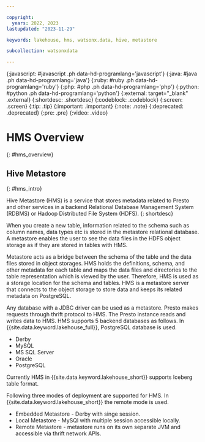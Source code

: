 ```yaml
---

copyright:
  years: 2022, 2023
lastupdated: "2023-11-29"

keywords: lakehouse, hms, watsonx.data, hive, metastore

subcollection: watsonxdata

---
```


{:javascript: #javascript .ph data-hd-programlang='javascript'}
{:java: #java .ph data-hd-programlang='java'}
{:ruby: #ruby .ph data-hd-programlang='ruby'}
{:php: #php .ph data-hd-programlang='php'}
{:python: #python .ph data-hd-programlang='python'}
{:external: target="_blank" .external}
{:shortdesc: .shortdesc}
{:codeblock: .codeblock}
{:screen: .screen}
{:tip: .tip}
{:important: .important}
{:note: .note}
{:deprecated: .deprecated}
{:pre: .pre}
{:video: .video}

# HMS Overview
{: #hms_overview}

## Hive Metastore
{: #hms_intro}

Hive Metastore (HMS) is a service that stores metadata related to Presto and other services in a backend Relational Database Management System (RDBMS) or Hadoop Distributed File System (HDFS).
{: shortdesc}

When you create a new table, information related to the schema such as column names, data types etc is stored in the metastore relational database. A metastore enables the user to see the data files in the HDFS object storage as if they are stored in tables with HMS.

Metastore acts as a bridge between the schema of the table and the data files stored in object storages. HMS holds the definitions, schema, and other metadata for each table and maps the data files and directories to the table representation which is viewed by the user. Therefore, HMS is used as a storage location for the schema and tables. HMS is a metastore server that connects to the object storage to store data and keeps its related metadata on PostgreSQL.

Any database with a JDBC driver can be used as a metastore. Presto makes requests through thrift protocol to HMS. The Presto instance reads and writes data to HMS. HMS supports 5 backend databases as follows. In {{site.data.keyword.lakehouse_full}}, PostgreSQL database is used.
* Derby
* MySQL
* MS SQL Server
* Oracle
* PostgreSQL

Currently HMS in {{site.data.keyword.lakehouse_short}} supports Iceberg table format.

Following three modes of deployment are supported for HMS. In {{site.data.keyword.lakehouse_short}} the remote mode is used.
* Embedded Metastore - Derby with singe session.
* Local Metastore - MySQl with multiple session accessible locally.
* Remote Metastore - metastore runs on its own separate JVM and accessible via thrift network APIs.
